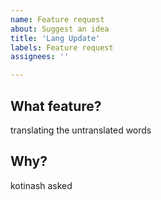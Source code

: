 ```yaml
---
name: Feature request
about: Suggest an idea
title: 'Lang Update'
labels: Feature request
assignees: ''

---
```


## What feature?
translating the untranslated words

## Why? 
kotinash asked
